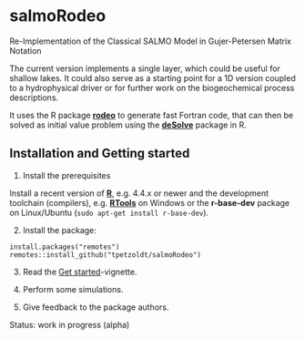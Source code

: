 # salmoRodeo
Re-Implementation of the Classical SALMO Model in Gujer-Petersen Matrix Notation

The current version implements a single layer, which could be useful for shallow lakes. It could also serve as a starting point for a 1D version coupled to a hydrophysical driver or for further work on the biogeochemical process descriptions.

It uses the R package [**rodeo**](https://cran.r-project.org/package=rodeo) to generate fast Fortran code, that can then be solved as initial value problem using the [**deSolve**](https://CRAN.R-project.org/package=deSolve) package in R.


## Installation and Getting started

1. Install the prerequisites

Install a recent version of [**R**](https:\\cran.r-project.org), e.g. 4.4.x or newer and the development toolchain (compilers), e.g. [**RTools**](https://cran.r-project.org/bin/windows/Rtools/) on Windows or the **r-base-dev** package on Linux/Ubuntu (`sudo apt-get install r-base-dev`).

2. Install the package:

```
install.packages("remotes")
remotes::install_github("tpetzoldt/salmoRodeo")
```

3. Read the [Get started](https://tpetzoldt.github.io/salmoRodeo/articles/salmoRodeo.html)-vignette.

4. Perform some simulations.

5. Give feedback to the package authors.

Status: work in progress (alpha)
